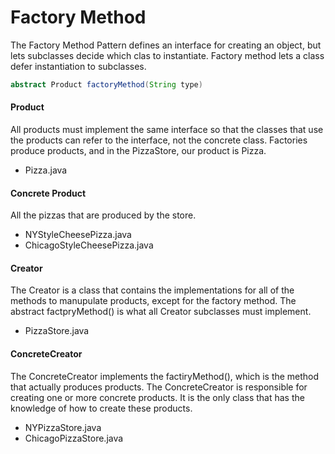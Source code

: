 Factory Method
======

The Factory Method Pattern defines an interface for creating an object, but lets subclasses decide which clas to instantiate. Factory method lets a class defer instantiation to subclasses.

```Java
abstract Product factoryMethod(String type)
```

#### Product
All products must implement the same interface so that the classes that use the products can refer to the interface, not the concrete class. Factories produce products, and in the PizzaStore, our product is Pizza.
+ Pizza.java

#### Concrete Product
All the pizzas that are produced by the store.
+ NYStyleCheesePizza.java
+ ChicagoStyleCheesePizza.java

#### Creator
The Creator is a class that contains the implementations for all of the methods to manupulate products, except for the factory method. The abstract factpryMethod() is what all Creator subclasses must implement.
+ PizzaStore.java

#### ConcreteCreator
The ConcreteCreator implements the factiryMethod(), which is the method that actually produces products. The ConcreteCreator is responsible for creating one or more concrete products. It is the only class that has the knowledge of how to create these products.
+ NYPizzaStore.java
+ ChicagoPizzaStore.java